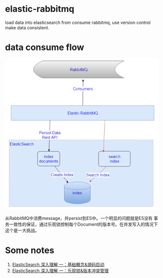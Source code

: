 # elastic-rabbitmq
load data into elasticsearch from consume rabbitmq, use version control make data consistent.

# data consume flow
![flow](./flow.png)

从RabbitMQ中消费message，并persist到ES中。一个明显的问题就是ES没有
事务一致性的保证，通过乐观锁控制每个Document的版本号。在并发写入的情况下这个是一大挑战。

# Some notes
1. [ElasticSearch 深入理解 一：基础概念&源码启动](./notes/basic&sourcestart.md)
2. [ElasticSearch 深入理解 一：乐观锁&版本冲突管理](./notes/optimisticlock&versionconflicthandle.md)
